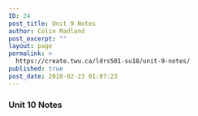 ```yaml
---
ID: 24
post_title: Unit 9 Notes
author: Colin Madland
post_excerpt: ""
layout: page
permalink: >
  https://create.twu.ca/ldrs501-su18/unit-9-notes/
published: true
post_date: 2018-02-23 01:07:23
---
```

### Unit 10 Notes